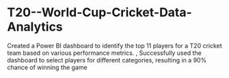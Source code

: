 # T20--World-Cup-Cricket-Data-Analytics
 Created a Power BI dashboard to identify the top 11 players for a T20 cricket team based on various performance metrics. , Successfully used the dashboard to select players for different categories, resulting in a 90% chance of winning the game
